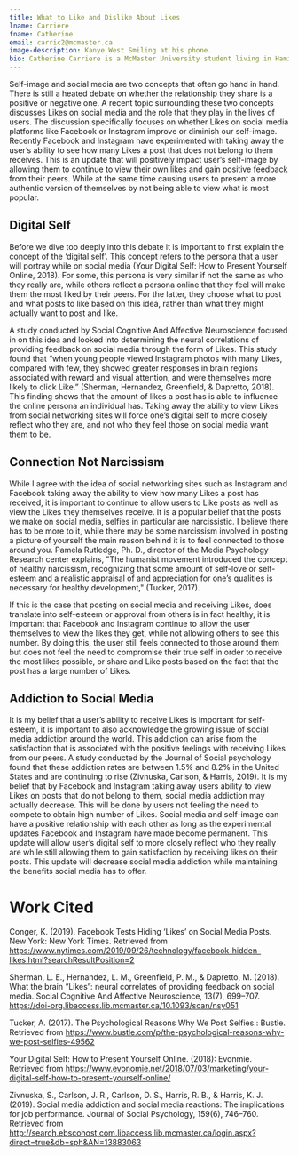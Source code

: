 ```yaml
---
title: What to Like and Dislike About Likes
lname: Carriere
fname: Catherine
email: carric2@mcmaster.ca
image-description: Kanye West Smiling at his phone. 
bio: Catherine Carriere is a McMaster University student living in Hamilton, Ontario, Canada, currently working her way towards her undergraduate degree in Communications Studies and Sociology. Catherine has a focused interest in social media and the impact that it has on young people today in particular. 
---
```


 

	
Self-image and social media are two concepts that often go hand in hand. There is still a heated debate on whether the relationship they share is a positive or negative one. A recent topic surrounding these two concepts discusses Likes on social media and the role that they play in the lives of users. The discussion specifically focuses on whether Likes on social media platforms like Facebook or Instagram improve or diminish our self-image. Recently Facebook and Instagram have experimented with taking away the user’s ability to see how many Likes a post that does not belong to them receives.  This is an update that will positively impact user’s self-image by allowing them to continue to view their own likes and gain positive feedback from their peers. While at the same time causing users to present a more authentic version of themselves by not being able to view what is most popular.  

## Digital Self

Before we dive too deeply into this debate it is important to first explain the concept of the ‘digital self’.  This concept refers to the persona that a user will portray while on social media (Your Digital Self: How to Present Yourself Online, 2018). For some, this persona is very similar if not the same as who they really are, while others reflect a persona online that they feel will make them the most liked by their peers. For the latter, they choose what to post and what posts to like based on this idea, rather than what they might actually want to post and like.

 A study conducted by Social Cognitive And Affective Neuroscience focused in on this idea and looked into determining the neural correlations of providing feedback on social media through the form of Likes. This study found that “when young people viewed Instagram photos with many Likes, compared with few, they showed greater responses in brain regions associated with reward and visual attention, and were themselves more likely to click Like.” (Sherman, Hernandez, Greenfield, & Dapretto, 2018). This finding shows that the amount of likes a post has is able to influence the online persona an individual has. Taking away the ability to view Likes from social networking sites will force one’s digital self to more closely reflect who they are, and not who they feel those on social media want them to be.
 
## Connection Not Narcissism 

While I agree with the idea of social networking sites such as Instagram and Facebook taking away the ability to view how many Likes a post has received, it is important to continue to allow users to Like posts as well as view the Likes they themselves receive. It is a popular belief that the posts we make on social media, selfies in particular are narcissistic. I believe there has to be more to it, while there may be some narcissism involved in posting a picture of yourself the main reason behind it is to feel connected to those around you. Pamela Rutledge, Ph. D., director of the Media Psychology Research center explains,  "The humanist movement introduced the concept of healthy narcissism, recognizing that some amount of self-love or self-esteem and a realistic appraisal of and appreciation for one’s qualities is necessary for healthy development," (Tucker, 2017). 

 If this is the case that posting on social media and receiving Likes, does translate into self-esteem or approval from others is in fact healthy, it is important that Facebook and Instagram continue to allow the user themselves to view the likes they get, while not allowing others to see this number. By doing this, the user still feels connected to those around them but does not feel the need to compromise their true self in order to receive the most likes possible, or share and Like posts based on the fact that the post has a large number of Likes. 
## Addiction to Social Media 

It is my belief that a user’s ability to receive Likes is important for self-esteem, it is important to also acknowledge the growing issue of social media addiction around the world. This addiction can arise from the satisfaction that is associated with the positive feelings with  receiving Likes from our peers. A study conducted by the Journal of Social psychology found that these addiction rates are between 1.5% and 8.2% in the United States and are continuing to rise (Zivnuska, Carlson, & Harris, 2019). It is my belief that by Facebook and Instagram taking away users ability to view Likes on posts that do not belong to them, social media addiction may actually decrease. This will be done by users not feeling the need to compete to obtain high number of Likes. 
Social media and self-image can have a positive relationship with each other as long as the experimental updates Facebook and Instagram have made become permanent. This update will allow user’s digital self to more closely reflect who they really are while still allowing them to gain satisfaction by receiving likes on their posts. This update will decrease social media addiction while maintaining the benefits social media has to offer.


 



# Work Cited

Conger, K. (2019). Facebook Tests Hiding ‘Likes’ on Social Media Posts. New York: New York Times. Retrieved from https://www.nytimes.com/2019/09/26/technology/facebook-hidden-likes.html?searchResultPosition=2

Sherman, L. E., Hernandez, L. M., Greenfield, P. M., & Dapretto, M. (2018). What the brain “Likes”: neural correlates of providing feedback on social media. Social Cognitive And Affective Neuroscience, 13(7), 699–707. https://doi-org.libaccess.lib.mcmaster.ca/10.1093/scan/nsy051

Tucker, A. (2017). The Psychological Reasons Why We Post Selfies.: Bustle. Retrieved from https://www.bustle.com/p/the-psychological-reasons-why-we-post-selfies-49562

Your Digital Self: How to Present Yourself Online. (2018): Evonmie. Retrieved from https://www.evonomie.net/2018/07/03/marketing/your-digital-self-how-to-present-yourself-online/

Zivnuska, S., Carlson, J. R., Carlson, D. S., Harris, R. B., & Harris, K. J. (2019). Social media addiction and social media reactions: The implications for job performance. Journal of Social Psychology, 159(6), 746–760. Retrieved from http://search.ebscohost.com.libaccess.lib.mcmaster.ca/login.aspx?direct=true&db=sph&AN=13883063


 